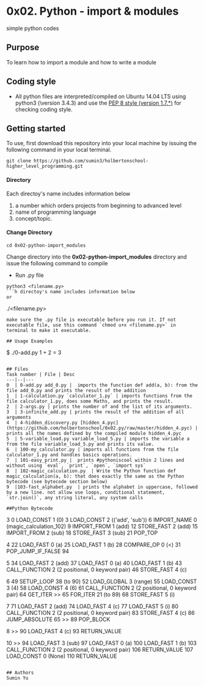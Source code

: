 # 0x02. Python - import & modules
simple python codes

## Purpose
To learn how to import a module and how to write a module

## Coding style
- All python files are interpreted/compiled on Ubuntu 14.04 LTS using python3 (\version 3.4.3) and use the [PEP 8 style (version 1.7.*)](https://github.com/PyC\QA/pycodestyle) for checking coding style.

## Getting started
To use, first download  this repository into your local machine by issuing the following command in your local terminal. 
```
git clone https://github.com/sumin3/holbertonschool-higher_level_programming.git
```
#### Directory
Each directoy's name includes information below
1. a number which orders projects from beginning to advanced level
2. name of programming language
3. concept/topic.
#### Change Directory
```
cd 0x02-python-import_modules
```
Change directory into the **0x02-python-import_modules** directory and issue the following command to compile

* Run .py file
```
python3 <filename.py>
```h directoy's name includes information below
or
```
./<filename.py>
```
make sure the .py file is executable before you run it. If not executable file, use this command `chmod u+x <filename.py>` in terminal to make it executable.

## Usage Examples
```
$ ./0-add.py
1 + 2 = 3
```

## Files
Task number | File | Desc
---|--|---
0  | 0-add.py add_0.py |  imports the function def add(a, b): from the file add_0.py and prints the result of the addition
1  | 1-calculation.py `calculator_1.py` | imports functions from the file calculator_1.py, does some Maths, and prints the result.
2  | 2-args.py | prints the number of and the list of its arguments.
3  | 3-infinite_add.py | prints the result of the addition of all arguments
4  | 4-hidden_discovery.py [hidden_4.pyc](https://github.com/holbertonschool/0x02.py/raw/master/hidden_4.pyc) | prints all the names defined by the compiled module hidden_4.pyc
5  | 5-variable_load.py variable_load_5.py | imports the variable a from the file variable_load_5.py and prints its value.
6  | 100-my_calculator.py | imports all functions from the file calculator_1.py and handles basics operations.
7  | 101-easy_print.py |  prints #pythoniscool within 2 lines and without using `eval`, `print`, `open`, `import sys`
8  | 102-magic_calculation.py  | Write the Python function def magic_calculation(a, b): that does exactly the same as the Python bytecode (see bytecode section below)
9  |103-fast_alphabet.py  | prints the alphabet in uppercase, followed by a new line. not allow use loops, conditional statement, `str.join()`, any string literal, any system calls 

##Python Bytecode
```
  3           0 LOAD_CONST               1 (0)
              3 LOAD_CONST               2 (('add', 'sub'))
              6 IMPORT_NAME              0 (magic_calculation_102)
              9 IMPORT_FROM              1 (add)
             12 STORE_FAST               2 (add)
             15 IMPORT_FROM              2 (sub)
             18 STORE_FAST               3 (sub)
             21 POP_TOP

  4          22 LOAD_FAST                0 (a)
             25 LOAD_FAST                1 (b)
             28 COMPARE_OP               0 (<)
             31 POP_JUMP_IF_FALSE       94

  5          34 LOAD_FAST                2 (add)
             37 LOAD_FAST                0 (a)
             40 LOAD_FAST                1 (b)
             43 CALL_FUNCTION            2 (2 positional, 0 keyword pair)
             46 STORE_FAST               4 (c)

  6          49 SETUP_LOOP              38 (to 90)
             52 LOAD_GLOBAL              3 (range)
             55 LOAD_CONST               3 (4)
             58 LOAD_CONST               4 (6)
             61 CALL_FUNCTION            2 (2 positional, 0 keyword pair)
             64 GET_ITER
        >>   65 FOR_ITER                21 (to 89)
             68 STORE_FAST               5 (i)

  7          71 LOAD_FAST                2 (add)
             74 LOAD_FAST                4 (c)
             77 LOAD_FAST                5 (i)
             80 CALL_FUNCTION            2 (2 positional, 0 keyword pair)
             83 STORE_FAST               4 (c)
             86 JUMP_ABSOLUTE           65
        >>   89 POP_BLOCK

  8     >>   90 LOAD_FAST                4 (c)
             93 RETURN_VALUE

 10     >>   94 LOAD_FAST                3 (sub)
             97 LOAD_FAST                0 (a)
            100 LOAD_FAST                1 (b)
            103 CALL_FUNCTION            2 (2 positional, 0 keyword pair)
            106 RETURN_VALUE
            107 LOAD_CONST               0 (None)
            110 RETURN_VALUE
```

## Authors
Sumin Yu  